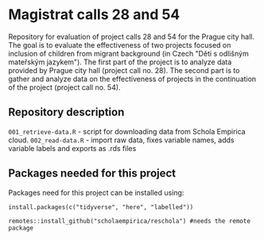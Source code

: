 # Magistrat calls 28 and 54


<!-- badges: start -->
<!-- badges: end -->

Repository for evaluation of project calls 28 and 54 for the Prague city hall.
The goal is to evaluate the effectiveness of two projects focused on inclusion of children from migrant background (in Czech "Děti s odlišným mateřským jazykem").
The first part of the project is to analyze data provided by Prague city hall (project call no. 28).
The second part is to gather and analyze data on the effectiveness of projects in the continuation of the project (project call no. 54).


## Repository description

`001_retrieve-data.R` - script for downloading data from Schola Empirica cloud.
`002_read-data.R` - import raw data, fixes variable names, adds variable labels and exports as .rds files


## Packages needed for this project

Packages need for this project can be installed using:

```
install.packages(c("tidyverse", "here", "labelled"))

remotes::install_github("scholaempirica/reschola") #needs the remote package
```
